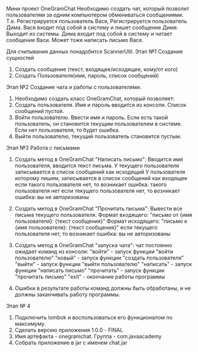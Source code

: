 Мини проект OneGramChat
Необходимо создать чат, который позволит пользователям за одним компьютером обмениваться сообщениями.
Т.е. Регистрируется пользователь Вася, Регистрируется пользователь Дима.
Вася входит под собой в систему и пишет сообщение Диме. Выходит из системы.
Дима входит под собой в систему и читает сообщение Васи. Может тоже написать письмо Васе.

Для считывания данных понадобится ScannerUtil.
Этап №1 Создание сущностей
1. Создать сообщение (текст, входящее/исходящее, кому/от кого)
2. Создать Пользователя(имя, пароль, список сообщений)

Этап №2 Создание чата и работы с пользователями.
1. Необходимо создать класс OneGramChat, который позволяет:
2. Создать пользователя. Имя и пароль вводится из консоли. Список сообщений пустой.
3. Войти пользователю. Ввести имя и пароль. Если есть такой пользователь, он становится текущим пользователем в системе. Если нет пользователя, то будет ошибка.
4. Выйти пользователю, текущий пользователь становится пустым.

Этап №3 Работа с письмами

1. Создать метод в OneGramChat "Написать письмо": 
   Вводится имя пользователя, вводится текст письма.
   У текущего пользователя записывается в список сообщений как исходящий
   У пользователя которому пишем, записывается в список сообщений как входящее
   если такого пользователя нет, то возникает ошибка: такого пользователя нет
   если текущего пользователя нет, то возникает ошибка: вы не авторизованы

2. Создать метод в OneGramChat "Прочитать письма":
   Вывести все письма текущего пользователя.
   Формат входящего: "письмо от {имя пользователя}: {текст сообщения}"
   Формат исходящего: "письмо к {имя пользователя}: {текст сообщения}"
   если текущего пользователя нет, то возникает ошибка: вы не авторизованы

3. Создать метод  в OneGramChat "запуска чата":
   чат постоянно ожидает команд из консоли:
   "войти" - запуск функции "войти пользователю"
   "новый" - запуск функции "создать пользователя"
   "выйти" - запуск функции "выйти пользователю"
   "написать" - запуск функции "написать письмо"
   "прочитать" - запуск функции "прочитать письмо"
   "exit" - окончание работы программы

4. Ошибки в результате работы команд должны быть обработаны, и не должны заканчивать работу программы.

Этап № 4
1. Подключить lombok и воспользоваться его функционалом по максимуму.
2. Сделать версию приложения 1.0.0 - FINAL
4. Имя артефакта - onegramchat. Группа - com.javaacademy
3. Собрать приложение в jar с именем chat.jar